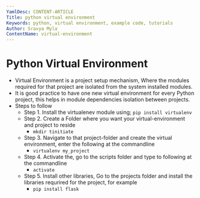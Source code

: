 ```yaml
---
YamlDesc: CONTENT-ARTICLE
Title: python virtual environment
Keywords: python, virtual environment, example code, tutorials
Author: Sravya Myla
ContentName: virtual-environment
---
```


# Python Virtual Environment
* Virtual Environment is a project setup mechanism, Where the modules required
  for that project are isolated from the system installed modules.
* It is good practice to have one new virtual environment for every Python 
  project, this helps in module dependencies isolation between projects.
* Steps to follow
  * Step 1. Install the virtualenev module using; `pip install virtualenv`
  * Step 2. Create a Folder where you want your virtual-environment and project to reside
    * `mkdir tinitiate`
  * Step 3. Navigate to that project-folder and create the virtual environment, 
    enter the following at the commandline 
    * `virtualenv my_project`  
  * Step 4. Activate the, go to the scripts folder and type to following at the commandline
    * `activate`
  * Step 5. Install other libraries, Go to the projects folder and install the 
    libraries requrired for the project, for example
    * `pip install flask`
